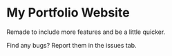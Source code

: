 # My Portfolio Website

Remade to include more features and be a little quicker.

Find any bugs? Report them in the issues tab.
